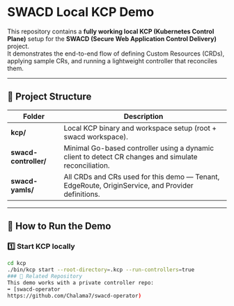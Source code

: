 # SWACD Local KCP Demo

This repository contains a **fully working local KCP (Kubernetes Control Plane)** setup for the **SWACD (Secure Web Application Control Delivery)** project.  
It demonstrates the end-to-end flow of defining Custom Resources (CRDs), applying sample CRs, and running a lightweight controller that reconciles them.

---

## 🧱 Project Structure

| Folder | Description |
|---------|--------------|
| **kcp/** | Local KCP binary and workspace setup (root + swacd workspace). |
| **swacd-controller/** | Minimal Go-based controller using a dynamic client to detect CR changes and simulate reconciliation. |
| **swacd-yamls/** | All CRDs and CRs used for this demo — Tenant, EdgeRoute, OriginService, and Provider definitions. |

---

## 🚀 How to Run the Demo

### 1️⃣ Start KCP locally
```bash
cd kcp
./bin/kcp start --root-directory=.kcp --run-controllers=true
### 🔗 Related Repository
This demo works with a private controller repo:
➡️ [swacd-operator
https://github.com/Chalama7/swacd-operator)

